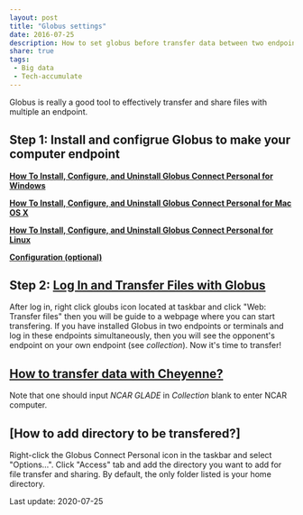 ```yaml
---
layout: post
title: "Globus settings"
date: 2016-07-25
description: How to set globus before transfer data between two endpoints
share: true
tags:
 - Big data
 - Tech-accumulate
---
```


Globus is really a good tool to effectively transfer and share files with multiple an endpoint.

## Step 1: Install and configrue Globus to make your computer endpoint
[**How To Install, Configure, and Uninstall Globus Connect Personal for Windows**](https://docs.globus.org/how-to/globus-connect-personal-windows/)

[**How To Install, Configure, and Uninstall Globus Connect Personal for Mac OS X**](https://docs.globus.org/how-to/globus-connect-personal-mac/)

[**How To Install, Configure, and Uninstall Globus Connect Personal for Linux**](https://docs.globus.org/how-to/globus-connect-personal-linux/)

[**Configuration (optional)**](https://docs.globus.org/globus-connect-server/v4/#globus_connect_server_configuration)

## Step 2: [Log In and Transfer Files with Globus](https://docs.globus.org/how-to/get-started/c)
After log in, right click gloubs icon located at taskbar and click "Web: Transfer files" then you will be guide to a webpage where you can start transfering. 
If you have installed Globus in two endpoints or terminals and log in these endpoints simultaneously, then you will see the opponent's endpoint on your own endpoint (see *collection*). Now it's time to transfer!

## [How to transfer data with Cheyenne?](https://www2.cisl.ucar.edu/resources/storage-and-file-systems/globus-file-transfers) 
Note that one should input *NCAR GLADE* in *Collection* blank to enter NCAR computer.

## [How to add directory to be transfered?]
Right-click the Globus Connect Personal icon in the taskbar and select "Options…​". Click "Access" tab and add the directory you want to add for file transfer and sharing. By default, the only folder listed is your home directory.

Last update: 2020-07-25



